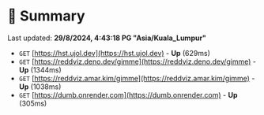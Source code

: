 # 📖 Summary
Last updated: **29/8/2024, 4:43:18 PG "Asia/Kuala_Lumpur"**

- `GET` [https://hst.ujol.dev](https://hst.ujol.dev) - **Up** (629ms)
- `GET` [https://reddviz.deno.dev/gimme](https://reddviz.deno.dev/gimme) - **Up** (1344ms)
- `GET` [https://reddviz.amar.kim/gimme](https://reddviz.amar.kim/gimme) - **Up** (1038ms)
- `GET` [https://dumb.onrender.com](https://dumb.onrender.com) - **Up** (305ms)
